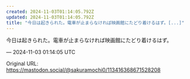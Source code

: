 ```yaml
---
created: 2024-11-03T01:14:05.792Z
updated: 2024-11-03T01:14:05.792Z
title: "今日は起きられた。電車が止まらなければ映画館にたどり着けるはず。[...]"
---
```


<p>今日は起きられた。電車が止まらなければ映画館にたどり着けるはず。</p>

&mdash; 2024-11-03 01:14:05 UTC

Original URL: https://mastodon.social/@sakuramochi0/113416368671528208
